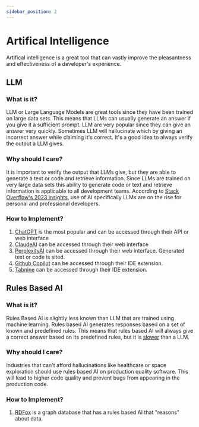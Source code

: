 ```yaml
---
sidebar_position: 2
---
```


# Artifical Intelligence

Artifical intelligence is a great tool that can vastly improve the pleasantness and effectiveness of a developer's experience.

## LLM 

### What is it? 
LLM or Large Language Models are great tools since they have been trained on large data sets.  This means that LLMs can usually generate an answer if you give it a sufficient prompt.  LLM are very popular since they can give an answer very quickly.  Sometimes LLM will hallucinate which by giving an incorrect answer while claiming it's correct.  It's a good idea to always verify the output a LLM gives.

### Why should I care? 
It is important to verify the output that LLMs give, but they are able to generate a text or code and retrieve information.  Since LLMs are trained on very large data sets this ability to generate code or text and retrieve information is applicable to all development teams.  According to [Stack Overflow's 2023 insights](https://survey.stackoverflow.co/2023/#section-sentiment-and-usage-ai-tools-in-the-development-process), use of AI specifically LLMs are on the rise for personal and professional developers.

### How to Implement? 
1. [ChatGPT](https://chat.openai.com) is the most popular and can be accessed through their API or web interface
2. [ClaudeAI](https://claude.ai) can be accessed through their web interface
3. [PerplexityAI](https://www.perplexity.ai/) can be accessed through their web interface.  Generated text or code is sited.
4. [Github Copilot](https://github.com/features/copilot) can be accessed through their IDE extension.
5. [Tabnine](https://www.tabnine.com) can be accessed through their IDE extension.

## Rules Based AI

### What is it? 
Rules Based AI is slightly less known than LLM that are trained using machine learning.  Rules based AI generates responses based on a set of known and predefined rules.  This means that rules based AI will always give a correct answer based on its predefined rules, but it is [slower](https://medium.com/@byanalytixlabs/generative-ai-vs-traditional-ai-understand-key-differences-ca2d3e37c45d) than a LLM.

### Why should I care? 
Industries that can't afford hallucinations like healthcare or space exploration should use rules based AI on production quality software.  This will lead to higher code quality and prevent bugs from appearing in the production code.

### How to Implement? 
1. [RDFox](https://www.oxfordsemantic.tech/rdfox) is a graph database that has a rules based AI that "reasons" about data.
